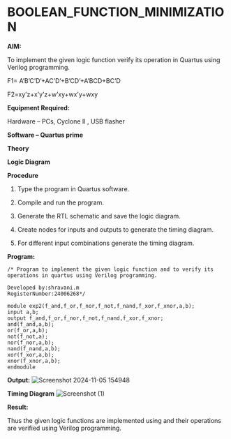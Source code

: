 # BOOLEAN_FUNCTION_MINIMIZATION

**AIM:**

To implement the given logic function verify its operation in Quartus using Verilog programming.

F1= A’B’C’D’+AC’D’+B’CD’+A’BCD+BC’D 

F2=xy’z+x’y’z+w’xy+wx’y+wxy

**Equipment Required:**

Hardware – PCs, Cyclone II , USB flasher

**Software – Quartus prime**

**Theory**

**Logic Diagram**

**Procedure**

1.	Type the program in Quartus software.

2.	Compile and run the program.

3.	Generate the RTL schematic and save the logic diagram.

4.	Create nodes for inputs and outputs to generate the timing diagram.

5.	For different input combinations generate the timing diagram.


**Program:**
```
/* Program to implement the given logic function and to verify its operations in quartus using Verilog programming. 

Developed by:shravani.m
RegisterNumber:24006268*/
```
```
module exp2(f_and,f_or,f_nor,f_not,f_nand,f_xor,f_xnor,a,b);
input a,b;
output f_and,f_or,f_nor,f_not,f_nand,f_xor,f_xnor;
and(f_and,a,b);
or(f_or,a,b);
not(f_not,a);
nor(f_nor,a,b);
nand(f_nand,a,b);
xor(f_xor,a,b);
xnor(f_xnor,a,b);
endmodule
```

**Output:**
![Screenshot 2024-11-05 154948](https://github.com/user-attachments/assets/28e391eb-0bed-4eb8-8e69-67c5d0cfbf3e)

**Timing Diagram**
![Screenshot (1)](https://github.com/user-attachments/assets/477aaf21-301c-4c01-b439-93c070badf62)

**Result:**

Thus the given logic functions are implemented using and their operations are verified using Verilog programming.

